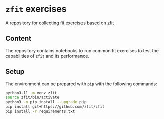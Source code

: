 # `zfit` exercises
A repository for collecting fit exercises based on [zfit](https://zfit.readthedocs.io/en/latest/)

## Content
The repository contains notebooks to run common fit exercises to test the capabilities of `zfit` and its performance.

## Setup
The environment can be prepared with `pip` with the following commands:
```bash
python3.11 -m venv zfit
source zfit/bin/activate
python3 -m pip install --upgrade pip
pip install git+https://github.com/zfit/zfit
pip install -r requirements.txt
```
